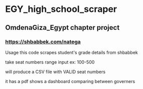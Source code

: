 # EGY_high_school_scraper

## OmdenaGiza_Egypt chapter project 
### https://shbabbek.com/natega


Usage
this code scrapes student's grade details from shbabbek 

take seat numbers range input ex: 100-500

will produce a CSV file with VALID seat numbers

it has a pdf shows a dashboard comparing between governers
